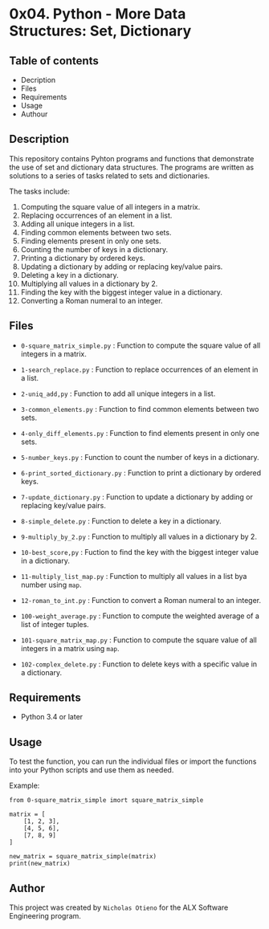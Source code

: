 # 0x04. Python - More Data Structures: Set, Dictionary

## Table of contents

* Decription
* Files
* Requirements
* Usage
* Authour

## Description

This repository contains Pyhton programs and functions that demonstrate the use of set and dictionary data structures. The programs are written as solutions to a series of tasks related to sets and dictionaries.

The tasks include:

1. Computing the square value of all integers in a matrix.
2. Replacing occurrences of an element in a list.
3. Adding all unique integers in a list.
4. Finding common elements between two sets.
5. Finding elements present in only one sets.
6. Counting the number of keys in a dictionary.
7. Printing a dictionary by ordered keys.
8. Updating a dictionary by adding or replacing key/value pairs.
9. Deleting a key in a dictionary.
10. Multiplying all values in a dictionary by 2.
11. Finding the key with the biggest integer value in a dictionary.
12. Converting a Roman numeral to an integer.


## Files

* `0-square_matrix_simple.py` : Function to compute the square value of all integers in a matrix.

* `1-search_replace.py` : Function to replace occurrences of an element in a list.

* `2-uniq_add,py` : Function to add all unique integers in a list.

* `3-common_elements.py` : Function to find common elements between two sets.

* `4-only_diff_elements.py` : Function to find elements present in only one sets.

* `5-number_keys.py` : Function to count the number of keys in a dictionary.

* `6-print_sorted_dictionary.py` : Function to print a dictionary by ordered keys.

* `7-update_dictionary.py` : Function to update a dictionary by adding or replacing key/value pairs.

* `8-simple_delete.py` : Function to delete a key in a dictionary.

* `9-multiply_by_2.py` : Function to multiply all values in a dictionary by 2.

* `10-best_score,py` : Fuction to find the key with the biggest integer value in a dictionary.

* `11-multiply_list_map.py` : Function to multiply all values in a list bya number using `map`.

* `12-roman_to_int.py` : Function to convert a Roman numeral to an integer.

* `100-weight_average.py` : Function to compute the weighted average of a list of integer tuples.

* `101-square_matrix_map.py` : Function to compute the square value of all integers in a matrix using `map`.

* `102-complex_delete.py` : Function to delete keys with a specific value in a dictionary.


## Requirements

* Python 3.4 or later

## Usage

To test the function, you can run the individual files or import the functions into your Python scripts and use them as needed.

Example:

```
from 0-square_matrix_simple imort square_matrix_simple

matrix = [
    [1, 2, 3],
    [4, 5, 6],
    [7, 8, 9]
]

new_matrix = square_matrix_simple(matrix)
print(new_matrix)
```

## Author

This project was created by `Nicholas Otieno` for the ALX Software Engineering program.
